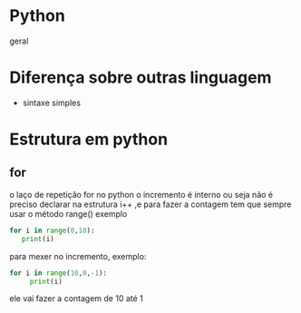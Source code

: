 # Python
geral
# Diferença sobre outras linguagem

 * sintaxe simples 
 
 
 # Estrutura em python 
 ## for 
 
 o laço de repetiçâo for no python o incremento é interno ou seja não é preciso declarar na estrutura i++ ,e para fazer a contagem tem que sempre usar o método range() exemplo
 
 ```python 
 for i in range(0,10):
    print(i)
 ```
 para mexer no incremento, exemplo:
 
 ```python
 for i in range(10,0,-1):
      print(i)
```
ele vai fazer a contagem de 10 até 1
